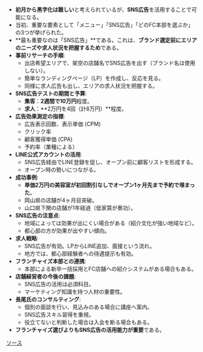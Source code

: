 
- **初月から黒字化は難しい**と考えられているが、**SNS広告**を活用することで可能になる。
- 当初、重要な要素として「メニュー」「SNS広告」「どのFC本部を選ぶか」の3つが挙げられた。
- **最も重要なのは「SNS広告」**である。これは、**ブランド選定前にエリアのニーズや求人状況を把握するため**である。
- **事前リサーチの手順**:
    - 出店希望エリアで、架空の店舗名でSNS広告を出す（ブランド名は使用しない）。
    - 簡単なランディングページ（LP）を作成し、反応を見る。
    - 同様に求人広告も出し、エリアの求人状況を把握する。
- **SNS広告テストの期間と予算**:
    - **集客**：**2週間で10万円**程度。
    - **求人**：**2万円を4回（計8万円）**程度。
- **広告効果測定の指標**:
    - 広告表示回数、表示単価 (CPM)
    - クリック率
    - 顧客獲得単価 (CPA)
    - 予約率（業種による）
- **LINE公式アカウントの活用**:
    - SNS広告経由でLINE登録を促し、オープン前に顧客リストを形成する。
    - オープン時の勢いにつながる。
- **成功事例**:
    - **単価2万円の美容室が初回割引なしでオープン1ヶ月先まで予約で埋まった**。
    - 岡山県の店舗が4ヶ月目突破。
    - 山口県下関の店舗が1年経過（低家賃が奏功）。
- **SNS広告の注意点**:
    - 地域によっては効果が出にくい場合がある（紹介文化が強い地域など）。
    - 都心部の方が効果が出やすい傾向。
- **求人戦略**:
    - SNS広告が有効。LPからLINE追加、面接という流れ。
    - 地方では、都心部経験者への待遇提示も有効。
- **フランチャイズ本部との連携**:
    - 本部による新卒一括採用とFC店舗への紹介システムがある場合もある。
- **店舗経営者の今後の課題**:
    - SNS広告の活用は必須科目。
    - マーケティング知識を持つ人材の重要性。
- **長尾氏のコンサルティング**:
    - 個別の面談を行い、見込みのある場合に講座へ案内。
    - SNS広告スキル習得を重視。
    - 役立てないと判断した場合は入会を断る場合もある。
- **フランチャイズ選びよりもSNS広告の活用能力が重要**である。

[ソース](https://youtu.be/LTspIa5Iauo?list=TLGGlCE1ugpg_yIyNTAzMjAyNQ)
